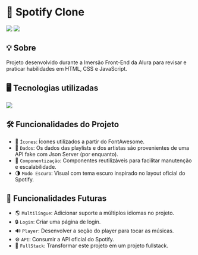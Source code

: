 <h1>🎵 Spotify Clone</h1>
<img loading="lazy" src="http://img.shields.io/static/v1?label=STATUS&message=UNDER%20CONSTRUCTION&color=GREEN&style=for-the-badge"/> 
<img loading="lazy" src="https://img.shields.io/github/stars/DanielSouza2005/spotify-clone?style=social"/>

<h2>💡 Sobre </h2>
<p>Projeto desenvolvido durante a Imersão Front-End da Alura para revisar e praticar habilidades em HTML, CSS e JavaScript.</p>

<h2>🖥️ Tecnologias utilizadas </h2>
<div align="left" dir="auto">
  <a href="https://skillicons.dev" rel="nofollow">
    <img src="https://skillicons.dev/icons?i=html,css,javascript,react,typescript" style="max-width: 100%;">
  </a>
  <br>
</div>

<h2>🛠️ Funcionalidades do Projeto </h2>

- 🎨 `Ícones`: Ícones utilizados a partir do FontAwesome.
- 🧩 `Dados`:  Os dados das playlists e dos artistas são provenientes de uma API fake com Json Server (por enquanto).
- 📁 `Componentização`: Componentes reutilizáveis para facilitar manutenção e escalabilidade.
- 🌗 `Modo Escuro`: Visual com tema escuro inspirado no layout oficial do Spotify.
  
<h2>🔮 Funcionalidades Futuras </h2>

- 🌎 `Multilíngue`: Adicionar suporte a múltiplos idiomas no projeto.
- 🔒 `Login`: Criar uma página de login.
- 🔊 `Player`: Desenvolver a seção do player para tocar as músicas.
- ⚙️ `API`: Consumir a API oficial do Spotify.
- 🔄 `FullStack`: Transformar este projeto em um projeto fullstack.
